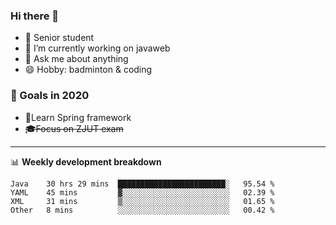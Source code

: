 

### Hi there 🐏

- 🌱 Senior student
- 🔭 I’m currently working on javaweb
- 💬 Ask me about anything
- 😄 Hobby: badminton & coding

### 🚀 Goals in 2020
+ 🍃Learn Spring framework
+ ~~🎓Focus on ZJUT exam~~
-------

📊 **Weekly development breakdown**
<!--START_SECTION:waka-->
```text
Java    30 hrs 29 mins  ████████████████████████░   95.54 % 
YAML    45 mins         ▓░░░░░░░░░░░░░░░░░░░░░░░░   02.39 % 
XML     31 mins         ▒░░░░░░░░░░░░░░░░░░░░░░░░   01.65 % 
Other   8 mins          ░░░░░░░░░░░░░░░░░░░░░░░░░   00.42 % 
```
<!--END_SECTION:waka-->
